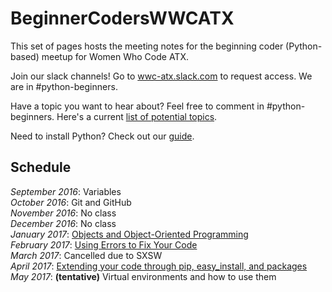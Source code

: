 # BeginnerCodersWWCATX

This set of pages hosts the meeting notes for the beginning coder (Python-based)
meetup for Women Who Code ATX.

Join our slack channels! Go to [wwc-atx.slack.com](https://wwc-atx.slack.com/)
to request access. We are in #python-beginners.

Have a topic you want to hear about? Feel free to comment in #python-beginners.
Here's a current [list of potential topics](meetups/potentialTopics.md).

Need to install Python? Check out our [guide](install.md).

## Schedule

*September 2016*: Variables<br/>
*October 2016*: Git and GitHub<br/>
*November 2016*: No class<br/>
*December 2016*: No class<br/>
*January 2017*: [Objects and Object-Oriented Programming](meetups/objects.md)<br/>
*February 2017*: [Using Errors to Fix Your Code](meetups/errors.md)<br/>
*March 2017*: Cancelled due to SXSW<br/>
*April 2017*: [Extending your code through pip, easy_install, and packages](meetups/packages.md)
*May 2017*: **(tentative)** Virtual environments and how to use them
